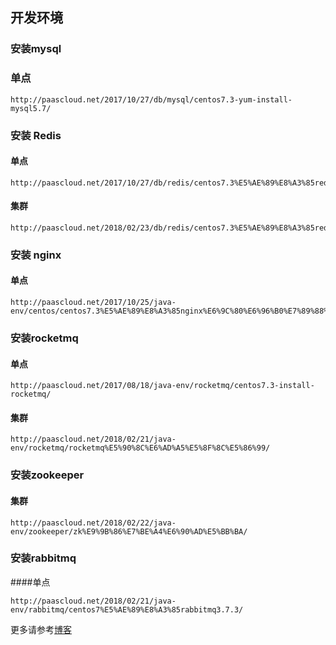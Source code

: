 ## 开发环境
### 安装mysql
### 单点
```
http://paascloud.net/2017/10/27/db/mysql/centos7.3-yum-install-mysql5.7/
```
### 安装 Redis

#### 单点
```
http://paascloud.net/2017/10/27/db/redis/centos7.3%E5%AE%89%E8%A3%85redis4.0.2/
```
#### 集群


```
http://paascloud.net/2018/02/23/db/redis/centos7.3%E5%AE%89%E8%A3%85redis4.0.8%E4%B8%BB3%E4%BB%8E%E9%9B%86%E7%BE%A4/
```
### 安装 nginx
#### 单点 


```
http://paascloud.net/2017/10/25/java-env/centos/centos7.3%E5%AE%89%E8%A3%85nginx%E6%9C%80%E6%96%B0%E7%89%88%E6%9C%AC/
```
### 安装rocketmq

#### 单点
```
http://paascloud.net/2017/08/18/java-env/rocketmq/centos7.3-install-rocketmq/
```
#### 集群


```
http://paascloud.net/2018/02/21/java-env/rocketmq/rocketmq%E5%90%8C%E6%AD%A5%E5%8F%8C%E5%86%99/
```

### 安装zookeeper

#### 集群


```
http://paascloud.net/2018/02/22/java-env/zookeeper/zk%E9%9B%86%E7%BE%A4%E6%90%AD%E5%BB%BA/
```

### 安装rabbitmq
####单点


```
http://paascloud.net/2018/02/21/java-env/rabbitmq/centos7%E5%AE%89%E8%A3%85rabbitmq3.7.3/
```

更多请参考[博客](http://paascloud.net)












